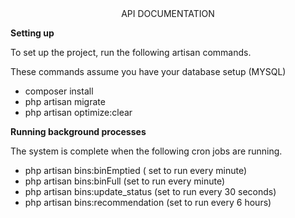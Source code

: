 <center>API DOCUMENTATION</center>

**Setting up**
<p>To set up the project, run the following artisan commands.</p>
<p>These commands assume you have your database setup (MYSQL)</p>

- composer install
- php artisan migrate
- php artisan optimize:clear


**Running background processes**
<p>The system is complete when the following cron jobs are running.</p>

- php artisan bins:binEmptied ( set to run every minute)
- php artisan bins:binFull (set to run every minute)
- php artisan bins:update_status (set to run every 30 seconds)
- php artisan bins:recommendation (set to run every 6 hours)


